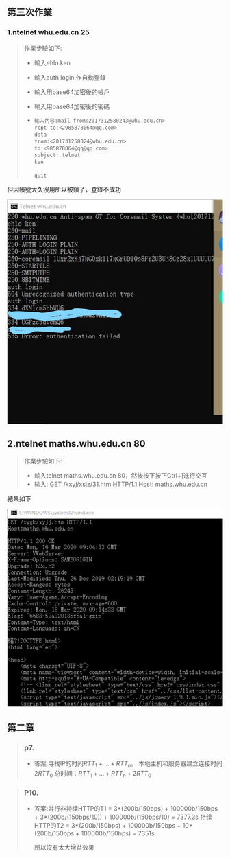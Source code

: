 ## 第三次作業

### 1.ntelnet whu.edu.cn 25  

> 作業步驗如下:
>
> * 輸入ehlo ken 
>
> * 輸入auth login 作自動登錄
>
> * 輸入用base64加密後的帳戶
>
> * 輸入用base64加密後的密碼
>
> * ```
>   輸入內容:mail from:2017312580243@whu.edu.cn>
>   rcpt to:<2985878064@qq.com>
>   data
>   from:<201731258024@whu.edu.cn>
>   to:<985878064@qq@qq.com>
>   subject: telnet
>   ken
>   .
>   quit
>   ```

但因帳號大久沒用所以被鎖了，登錄不成功

<img src="t1.jpg" width="%"> 

## 2.ntelnet maths.whu.edu.cn 80

> 作業步驗如下:
>
> * 輸入telnet maths.whu.edu.cn 80，然後按下按下Ctrl+]進行交互
> * 输入: GET /kxyj/xsjz/31.htm HTTP/1.1 Host: maths.whu.edu.cn

結果如下

<img src="t2.png" width="%"> 

## 第二章

> ### p7.
>
> * 答案:寻找IP的时间$RTT_1+...+RTT_n$。
>   本地主机和服务器建立连接时间$2RTT_0$
>   总时间：$RTT_1+...+RTT_n+2RTT_0$

> ### P10.
>
> * 答案:并行非持续HTTP的T1 = 3*(200b/150bps) + 100000b/150bps + 3*(200b/(150bps/10)) + 100000b/(150bps/10) = 7377.3s
>   持续HTTP的T2 = 3*(200b/150bps) + 100000b/150bps + 10*(200b/150bps + 100000b/150bps) = 7351s
>
>   所以沒有太大增益效果
